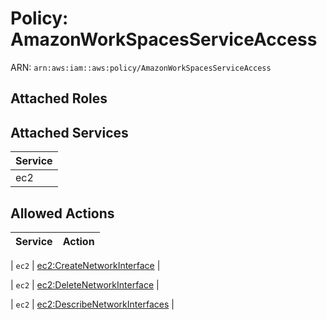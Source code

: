 # Policy: AmazonWorkSpacesServiceAccess

ARN: `arn:aws:iam::aws:policy/AmazonWorkSpacesServiceAccess`

## Attached Roles

## Attached Services

| Service |
|---------|
| ec2 |

## Allowed Actions

| Service | Action |
|:-------:|--------|

| `ec2` | [ec2:CreateNetworkInterface](../actions.md#ec2:createnetworkinterface) |

| `ec2` | [ec2:DeleteNetworkInterface](../actions.md#ec2:deletenetworkinterface) |

| `ec2` | [ec2:DescribeNetworkInterfaces](../actions.md#ec2:describenetworkinterfaces) |

